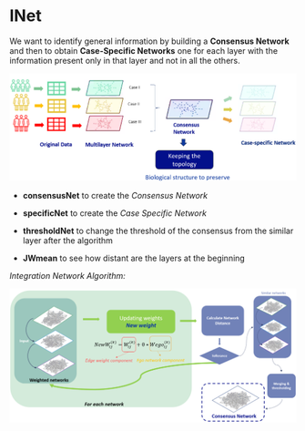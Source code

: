 # INet
We want to identify general information by building a **Consensus Network** and then to obtain  **Case-Specific Networks** one for each layer with the information present only in that layer and not in all the others.


<p align="center">
  <img src="https://github.com/ValeriaPolicastro/Images/blob/master/images/Idea.png"/>
</p>



- **consensusNet** to create the _Consensus Network_
- **specificNet** to create the _Case Specific Network_

- **thresholdNet** to change the threshold of the consensus from the similar layer after the algorithm
- **JWmean** to see how distant are the layers at the beginning


*Integration Network Algorithm:*
<p align="center">
  <img src="https://github.com/ValeriaPolicastro/Images/blob/master/images/Algorithm.png"/>
</p>
